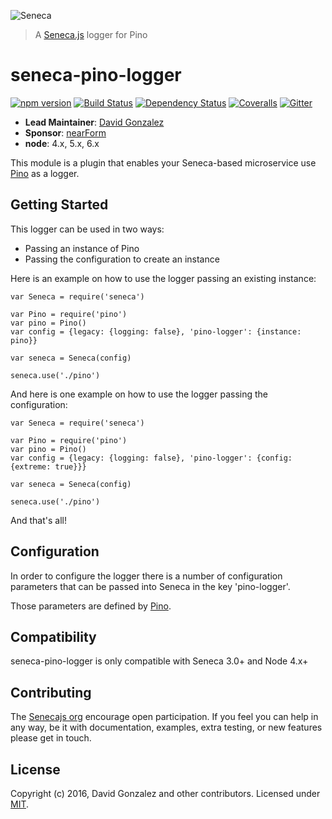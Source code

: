 ![Seneca](http://senecajs.org/files/assets/seneca-logo.png)
> A [Seneca.js](https://www.npmjs.com/package/seneca) logger for Pino

# seneca-pino-logger

[![npm version][npm-badge]][npm-url]
[![Build Status][travis-badge]][travis-url]
[![Dependency Status][david-badge]][david-url]
[![Coveralls][BadgeCoveralls]][Coveralls]
[![Gitter][gitter-badge]][gitter-url]


- __Lead Maintainer__: [David Gonzalez](https://github.com/dgonzalez)
- __Sponsor__: [nearForm](http://www.nearform.com)
- __node__: 4.x, 5.x, 6.x

This module is a plugin that enables your Seneca-based microservice use [Pino](https://github.com/mcollina/pino)
as a logger.

## Getting Started
This logger can be used in two ways:
- Passing an instance of Pino
- Passing the configuration to create an instance

Here is an example on how to use the logger passing an existing instance:
```
var Seneca = require('seneca')

var Pino = require('pino')
var pino = Pino()
var config = {legacy: {logging: false}, 'pino-logger': {instance: pino}}

var seneca = Seneca(config)

seneca.use('./pino')
```

And here is one example on how to use the logger passing the configuration:
```
var Seneca = require('seneca')

var Pino = require('pino')
var pino = Pino()
var config = {legacy: {logging: false}, 'pino-logger': {config: {extreme: true}}}

var seneca = Seneca(config)

seneca.use('./pino')
```

And that's all!

## Configuration

In order to configure the logger there is a number of configuration parameters that can be passed into Seneca in the key 'pino-logger'.

Those parameters are defined by [Pino](https://github.com/mcollina/pino).

## Compatibility

seneca-pino-logger is only compatible with Seneca 3.0+ and Node 4.x+

## Contributing

The [Senecajs org](https://www.npmjs.com/package/seneca) encourage open participation. If you feel you can help in any way, be it with
documentation, examples, extra testing, or new features please get in touch.

## License

Copyright (c) 2016, David Gonzalez and other contributors.
Licensed under [MIT](LICENSE).

[npm-url]: https://npmjs.com/package/seneca-pino-logger
[npm-badge]: https://img.shields.io/npm/v/seneca-pino-logger.svg
[travis-badge]: https://travis-ci.org/senecajs/seneca-pino-logger.svg
[travis-url]: https://travis-ci.org/senecajs/seneca-pino-logger
[david-badge]: https://david-dm.org/senecajs/seneca-pino-logger.svg
[david-url]: https://david-dm.org/senecajs/seneca-pino-logger
[Coveralls]: https://coveralls.io/github/senecajs/seneca-pino-logger?branch=master
[BadgeCoveralls]: https://coveralls.io/repos/github/senecajs/seneca-pino-logger/badge.svg?branch=master
[gitter-url]: https://gitter.im/senecajs/seneca-pino-logger
[gitter-badge]: https://badges.gitter.im/Join%20Chat.svg
